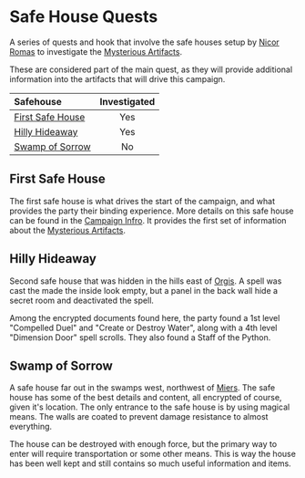 # Safe House Quests

A series of quests and hook that involve the safe houses setup by
[Nicor Romas](campaign_intro.md#nicor-romas)
to investigate the [Mysterious Artifacts](quests/campaign_intro.md#mysterious_artifacts).

These are considered part of the main quest, as they will provide additional
information into the artifacts that will drive this campaign.

| Safehouse | Investigated |
|:--------- |:------------:|
| [First Safe House](#first-safe-house) | Yes |
| [Hilly Hideaway](#hilly-hideaway) | Yes |
| [Swamp of Sorrow](#swamp-of-sorrow) | No |


## First Safe House

The first safe house is what drives the start of the campaign, and what provides
the party their binding experience. More details on this safe house can be found
in the [Campaign Infro](quests/campaign_intro.md#safe-house-quest). It provides
the first set of information about the
[Mysterious Artifacts](quests/campaign_intro.md#mysterious_artifacts).


## Hilly Hideaway

Second safe house that was hidden in the hills east of
[Orgis](../cities/orgis.md). A spell was cast the made the inside look empty,
but a panel in the back wall hide a secret room and deactivated the spell.

Among the encrypted documents found here, the party found a 1st level
"Compelled Duel" and "Create or Destroy Water", along with a 4th level
"Dimension Door" spell scrolls. They also found a Staff of the Python.


## Swamp of Sorrow

A safe house far out in the swamps west, northwest of [Miers](../cities/miers.md).
The safe house has some of the best details and content, all encrypted of course,
given it's location. The only entrance to the safe house is by using magical means.
The walls are coated to prevent damage resistance to almost everything.

The house can be destroyed with enough force, but the primary way to enter will
require transportation or some other means. This is way the house has been well
kept and still contains so much useful information and items.
